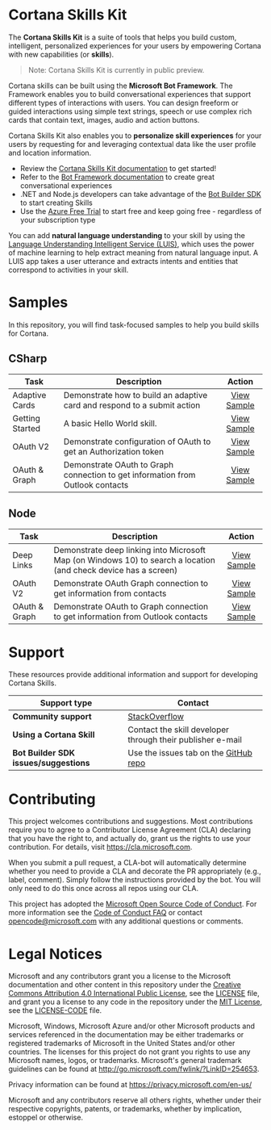 # Cortana Skills Kit

The **Cortana Skills Kit** is a suite of tools that helps you build custom, intelligent, personalized experiences for your users by empowering Cortana with new capabilities (or **skills**).

>Note: Cortana Skills Kit is currently in public preview.

Cortana skills can be built using the **Microsoft Bot Framework**. The Framework enables you to build conversational experiences that support different types of interactions with users. You can design freeform or guided interactions using simple text strings, speech or use complex rich cards that contain text, images, audio and action buttons.

Cortana Skills Kit also enables you to **personalize skill experiences** for your users by requesting for and leveraging contextual data like the user profile and location information.

*   Review the [Cortana Skills Kit documentation](https://docs.microsoft.com/en-us/cortana/getstarted) to get started!
*   Refer to the [Bot Framework documentation](https://docs.microsoft.com/en-us/bot-framework/) to create great conversational experiences
*   .NET and Node.js developers can take advantage of the [Bot Builder SDK](https://docs.microsoft.com/en-us/bot-framework/dotnet/bot-builder-dotnet-overview) to start creating Skills
*   Use the [Azure Free Trial](https://azure.microsoft.com/en-us/free/) to start free and keep going free - regardless of your subscription type

You can add **natural language understanding** to your skill by using the [Language Understanding Intelligent Service (LUIS)](https://www.luis.ai/), which uses the power of machine learning to help extract meaning from natural language input. A LUIS app takes a user utterance and extracts intents and entities that correspond to activities in your skill.

# Samples

In this repository, you will find task-focused samples to help you build skills for Cortana.

## CSharp ##
Task | Description | Action 
------------ | ------------- | :-----------:
Adaptive Cards | Demonstrate how to build an adaptive card and respond to a submit action | [View Sample](/CSharp/AdaptiveCards)
Getting Started | A basic Hello World skill. | [View Sample](/CSharp/HelloWorldSkill)
OAuth V2 | Demonstrate configuration of OAuth to get an Authorization token  | [View Sample](/CSharp/OAuthv2)
OAuth & Graph | Demonstrate OAuth to Graph connection to get information from Outlook contacts  | [View Sample](/CSharp/BirthdayCountdown)



## Node ##
Task | Description | Action 
------------ | ------------- | :-----------:
Deep Links | Demonstrate deep linking into Microsoft Map (on Windows 10) to search a location (and check device has a screen) |  [View Sample](/Node/MapSearch)
OAuth V2 | Demonstrate OAuth Graph connection to get information from contacts |  [View Sample](/Node/OAuthv2)
OAuth & Graph | Demonstrate OAuth to Graph connection to get information from Outlook contacts | [View Sample](/Node/BirthdayCountdown)


# Support

These resources provide additional information and support for developing Cortana Skills.

|Support type                    | Contact                                                
|----------------------------|---------------------------------
|**Community support** | [StackOverflow](https://stackoverflow.com/questions/tagged/cortana-skills-kit)
|**Using a Cortana Skill** | Contact the skill developer through their publisher e-mail                 
|**Bot Builder SDK issues/suggestions**| Use the issues tab on the <a href="https://github.com/Microsoft/BotBuilder/" target="_blank">GitHub repo</a>

# Contributing

This project welcomes contributions and suggestions.  Most contributions require you to agree to a
Contributor License Agreement (CLA) declaring that you have the right to, and actually do, grant us
the rights to use your contribution. For details, visit https://cla.microsoft.com.

When you submit a pull request, a CLA-bot will automatically determine whether you need to provide
a CLA and decorate the PR appropriately (e.g., label, comment). Simply follow the instructions
provided by the bot. You will only need to do this once across all repos using our CLA.

This project has adopted the [Microsoft Open Source Code of Conduct](https://opensource.microsoft.com/codeofconduct/).
For more information see the [Code of Conduct FAQ](https://opensource.microsoft.com/codeofconduct/faq/) or
contact [opencode@microsoft.com](mailto:opencode@microsoft.com) with any additional questions or comments.

# Legal Notices

Microsoft and any contributors grant you a license to the Microsoft documentation and other content
in this repository under the [Creative Commons Attribution 4.0 International Public License](https://creativecommons.org/licenses/by/4.0/legalcode),
see the [LICENSE](LICENSE) file, and grant you a license to any code in the repository under the [MIT License](https://opensource.org/licenses/MIT), see the
[LICENSE-CODE](LICENSE-CODE) file.

Microsoft, Windows, Microsoft Azure and/or other Microsoft products and services referenced in the documentation
may be either trademarks or registered trademarks of Microsoft in the United States and/or other countries.
The licenses for this project do not grant you rights to use any Microsoft names, logos, or trademarks.
Microsoft's general trademark guidelines can be found at http://go.microsoft.com/fwlink/?LinkID=254653.

Privacy information can be found at https://privacy.microsoft.com/en-us/

Microsoft and any contributors reserve all others rights, whether under their respective copyrights, patents,
or trademarks, whether by implication, estoppel or otherwise.
